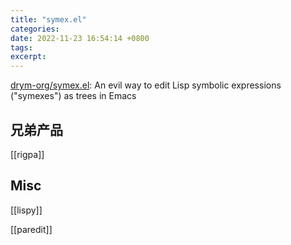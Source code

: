 ```yaml
---
title: "symex.el"
categories: 
date: 2022-11-23 16:54:14 +0800
tags: 
excerpt: 
---
```


[drym-org/symex.el](https://github.com/drym-org/symex.el): An evil way to edit Lisp symbolic expressions ("symexes") as trees in Emacs

## 兄弟产品

[[rigpa]]

## Misc

[[lispy]]

[[paredit]]


